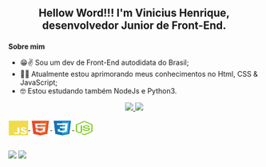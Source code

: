 ## <p align="center">Hellow Word!!! I'm Vinicius Henrique, desenvolvedor Junior de Front-End.</p>

**Sobre mim**
- 😁✌️ Sou um dev de Front-End autodidata do Brasil;
- 👨‍💻 Atualmente estou aprimorando meus conhecimentos no Html, CSS & JavaScript;
- 🤓 Estou estudando também NodeJs e Python3.

<div align="center">
  <a href="https://github.com/GaaraSan01">
  <img height="150em" src="https://github-readme-stats.vercel.app/api?username=GaaraSan01&show_icons=true&theme=white&include_all_commits=true&count_private=true"/>
  <img height="150em" src="https://github-readme-stats.vercel.app/api/top-langs/?username=GaaraSan01&layout=compact&langs_count=7&theme=highcontrast"/>
</div>
<div style="display: inline_block"><br>
  <img align="center"  height="30" width="40" src="https://raw.githubusercontent.com/devicons/devicon/master/icons/javascript/javascript-plain.svg">
  <img align="center" " height="30" width="40" src="https://raw.githubusercontent.com/devicons/devicon/master/icons/html5/html5-original.svg">
  <img align="center" height="30" width="40" src="https://raw.githubusercontent.com/devicons/devicon/master/icons/css3/css3-original.svg">
  <img align="center"  height="30" width="40" src="https://raw.githubusercontent.com/devicons/devicon/master/icons/nodejs/nodejs-original.svg">
</div>

##
<div> 
  <a href="https://instagram.com/vinihenr_machado" target="_blank"><img src="https://img.shields.io/badge/-Instagram-%23E4405F?style=for-the-badge&logo=instagram&logoColor=white" target="_blank"></a>
  <a href = "mailto:vini2003henri12395@gmail.com"><img src="https://img.shields.io/badge/-Gmail-%23333?style=for-the-badge&logo=gmail&logoColor=white" target="_blank"></a>
</div>
